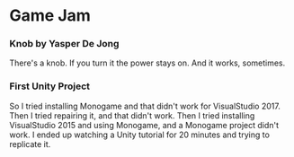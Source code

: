 # Game Jam

### Knob by Yasper De Jong

There's a knob. If you turn it the power stays on. And it works, 
sometimes.

### First Unity Project

So I tried installing Monogame and that didn't work for VisualStudio 2017. Then I tried repairing it, and that didn't work. Then I tried installing VisualStudio 2015 and using Monogame, and a Monogame project didn't work. I ended up watching a Unity tutorial for 20 minutes and trying to replicate it.

